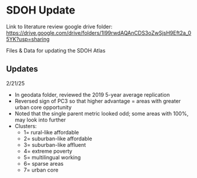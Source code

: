 # SDOH Update

Link to literature review google drive folder: https://drive.google.com/drive/folders/1l99rwdAQAnCDS3oZwSjsH9Eft2a_05YK?usp=sharing 

 Files & Data for updating the SDOH Atlas
 
## Updates

2/21/25
- In geodata folder, reviewed the 2019 5-year average replication
- Reversed sign of PC3 so that higher advantage = areas with greater urban core opportunity
- Noted that the single parent metric looked odd; some areas with 100%, may look into further
- Clusters:
    - 1= rural-like affordable
    - 2= suburban-like affordable
    - 3= suburban-like affluent
    - 4= extreme poverty
    - 5= multilingual working
    - 6= sparse areas
    - 7= urban core

